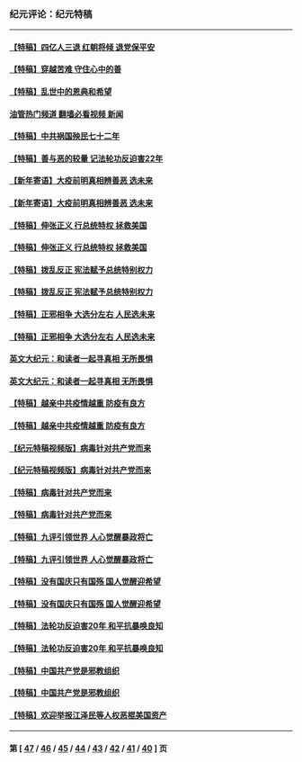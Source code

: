 ### 纪元评论：纪元特稿
---
#### [【特稿】四亿人三退 红朝将倾 退党保平安](../../pages/nsc424/n13794378.md?09250330) 
#### [【特稿】穿越苦难 守住心中的善](../../pages/nsc424/n13784979.md?09250330) 
#### [【特稿】乱世中的恩典和希望](../../pages/nsc424/n13734687.md?09250330) 
#### [油管热门频道 翻墙必看视频 新闻](ok?09250330)
#### [【特稿】中共祸国殃民七十二年](../../pages/nsc424/n13272607.md?09250330) 
#### [【特稿】善与恶的较量 记法轮功反迫害22年](../../pages/nsc424/n13086597.md?09250330) 
#### [【新年寄语】大疫前明真相辨善恶 选未来](../../pages/nsc424/n12660855.md?09250330) 
#### [【新年寄语】大疫前明真相辨善恶 选未来](../../pages/nsc424/n12660855.md?09250330) 
#### [【特稿】伸张正义 行总统特权 拯救美国](../../pages/nsc424/n12616806.md?09250330) 
#### [【特稿】伸张正义 行总统特权 拯救美国](../../pages/nsc424/n12616806.md?09250330) 
#### [【特稿】拨乱反正 宪法赋予总统特别权力](../../pages/nsc424/n12598306.md?09250330) 
#### [【特稿】拨乱反正 宪法赋予总统特别权力](../../pages/nsc424/n12598306.md?09250330) 
#### [【特稿】正邪相争 大选分左右 人民选未来](../../pages/nsc424/n12545208.md?09250330) 
#### [【特稿】正邪相争 大选分左右 人民选未来](../../pages/nsc424/n12545208.md?09250330) 
#### [英文大纪元：和读者一起寻真相 无所畏惧](../../pages/nsc424/n12542027.md?09250330) 
#### [英文大纪元：和读者一起寻真相 无所畏惧](../../pages/nsc424/n12542027.md?09250330) 
#### [【特稿】越亲中共疫情越重 防疫有良方](../../pages/nsc424/n12042989.md?09250330) 
#### [【特稿】越亲中共疫情越重 防疫有良方](../../pages/nsc424/n12042989.md?09250330) 
#### [【纪元特稿视频版】病毒针对共产党而来](../../pages/nsc424/n11977328.md?09250330) 
#### [【纪元特稿视频版】病毒针对共产党而来](../../pages/nsc424/n11977328.md?09250330) 
#### [【特稿】病毒针对共产党而来](../../pages/nsc424/n11928818.md?09250330) 
#### [【特稿】病毒针对共产党而来](../../pages/nsc424/n11928818.md?09250330) 
#### [【特稿】九评引领世界 人心觉醒暴政将亡](../../pages/nsc424/n11660496.md?09250330) 
#### [【特稿】九评引领世界 人心觉醒暴政将亡](../../pages/nsc424/n11660496.md?09250330) 
#### [【特稿】没有国庆只有国殇 国人觉醒迎希望](../../pages/nsc424/n11549354.md?09250330) 
#### [【特稿】没有国庆只有国殇 国人觉醒迎希望](../../pages/nsc424/n11549354.md?09250330) 
#### [【特稿】法轮功反迫害20年 和平抗暴唤良知](../../pages/nsc424/n11389135.md?09250330) 
#### [【特稿】法轮功反迫害20年 和平抗暴唤良知](../../pages/nsc424/n11389135.md?09250330) 
#### [【特稿】中国共产党是邪教组织](../../pages/nsc424/n11355551.md?09250330) 
#### [【特稿】中国共产党是邪教组织](../../pages/nsc424/n11355551.md?09250330) 
#### [【特稿】欢迎举报江泽民等人权恶棍美国资产](../../pages/nsc424/n11303040.md?09250330) 

---
#### 第 [ [47](./47.md?09250330) / [46](./46.md?09250330) / [45](./45.md?09250330) / [44](./44.md?09250330) / [43](./43.md?09250330) / [42](./42.md?09250330) / [41](./41.md?09250330) / [40](./40.md?09250330) ] 页
